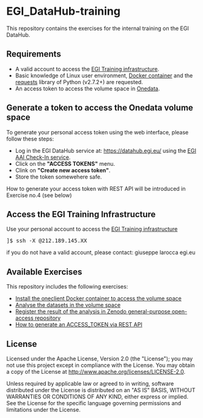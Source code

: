 # EGI_DataHub-training

This repository contains the exercises for the internal training on the EGI DataHub.

## Requirements

* A valid account to access the [EGI Training infrastructure](https://wiki.egi.eu/wiki/Training_infrastructure).
* Basic knowledge of Linux user environment, [Docker container](https://docs.docker.com/engine/reference/commandline/container/) and the [requests](http://docs.python-requests.org/en/v2.7.0/) library of Python (v2.7.2+) are requested.
* An access token to access the volume space in [Onedata](https://onedata.org/).

## Generate a token to access the Onedata volume space

To generate your personal access token using the web interface, please follow these steps:
* Log in the EGI DataHub service at: https://datahub.egi.eu/ using the [EGI AAI Check-In service](https://www.egi.eu/services/check-in/).
* Click on the <b>"ACCESS TOKENS"</b> menu.
* Clink on <b>"Create new access token"</b>.
* Store the token somewehere safe.

How to generate your access token with REST API will be introduced in Exercise no.4 (see below)

## Access the EGI Training Infrastructure
Use your personal account to access the [EGI Training infrastructure](https://wiki.egi.eu/wiki/Training_infrastructure)

<pre>
]$ ssh -X <your_user_account>@212.189.145.XX
</pre>

if you do not have a valid account, please contact: giuseppe <dot> larocca <at> egi.eu

## Available Exercises

This repository includes the following exercises:
- [Install the oneclient Docker container to access the volume space](Exercise_01)
- [Analyse the datasets in the volume space](Exercise_02)
- [Register the result of the analysis in Zenodo general-purpose open-access repository](Exercise_03)
- [How to generate an ACCESS_TOKEN via REST API](Exercise_04)

## License
Licensed under the Apache License, Version 2.0 (the "License"); you may not use this project except in compliance with the License. You may obtain a copy of the License at http://www.apache.org/licenses/LICENSE-2.0.

Unless required by applicable law or agreed to in writing, software distributed under the License is distributed on an "AS IS" BASIS, WITHOUT WARRANTIES OR CONDITIONS OF ANY KIND, either express or implied. See the License for the specific language governing permissions and limitations under the License.

